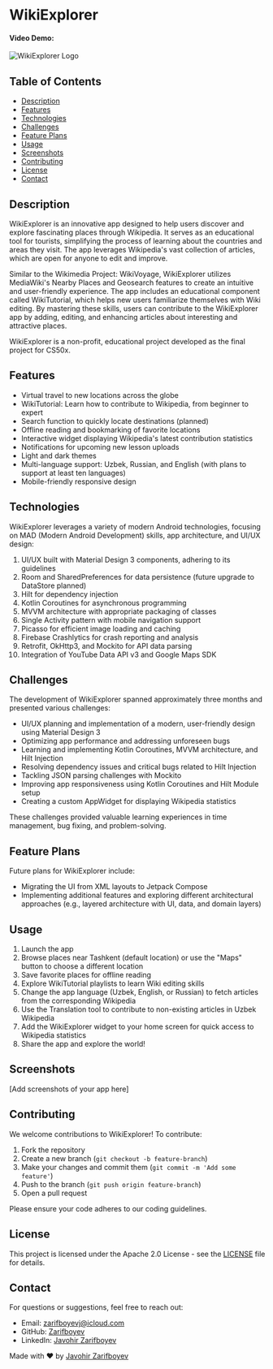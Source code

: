 # WikiExplorer
#### Video Demo:  <URL HERE>

![WikiExplorer Logo](<img src="device_3.png" alt="description" width="200" height="200">)

## Table of Contents
- [Description](#description)
- [Features](#features)
- [Technologies](#technologies)
- [Challenges](#challenges)
- [Feature Plans](#feature-plans)
- [Usage](#usage)
- [Screenshots](#screenshots)
- [Contributing](#contributing)
- [License](#license)
- [Contact](#contact)

## Description

WikiExplorer is an innovative app designed to help users discover and explore fascinating places through Wikipedia. It serves as an educational tool for tourists, simplifying the process of learning about the countries and areas they visit. The app leverages Wikipedia's vast collection of articles, which are open for anyone to edit and improve.

Similar to the Wikimedia Project: WikiVoyage, WikiExplorer utilizes MediaWiki's Nearby Places and Geosearch features to create an intuitive and user-friendly experience. The app includes an educational component called WikiTutorial, which helps new users familiarize themselves with Wiki editing. By mastering these skills, users can contribute to the WikiExplorer app by adding, editing, and enhancing articles about interesting and attractive places.

WikiExplorer is a non-profit, educational project developed as the final project for CS50x.

## Features

- Virtual travel to new locations across the globe
- WikiTutorial: Learn how to contribute to Wikipedia, from beginner to expert
- Search function to quickly locate destinations (planned)
- Offline reading and bookmarking of favorite locations
- Interactive widget displaying Wikipedia's latest contribution statistics
- Notifications for upcoming new lesson uploads
- Light and dark themes
- Multi-language support: Uzbek, Russian, and English (with plans to support at least ten languages)
- Mobile-friendly responsive design

## Technologies

WikiExplorer leverages a variety of modern Android technologies, focusing on MAD (Modern Android Development) skills, app architecture, and UI/UX design:

1. UI/UX built with Material Design 3 components, adhering to its guidelines
2. Room and SharedPreferences for data persistence (future upgrade to DataStore planned)
3. Hilt for dependency injection
4. Kotlin Coroutines for asynchronous programming
5. MVVM architecture with appropriate packaging of classes
6. Single Activity pattern with mobile navigation support
7. Picasso for efficient image loading and caching
8. Firebase Crashlytics for crash reporting and analysis
9. Retrofit, OkHttp3, and Mockito for API data parsing
10. Integration of YouTube Data API v3 and Google Maps SDK

## Challenges

The development of WikiExplorer spanned approximately three months and presented various challenges:

- UI/UX planning and implementation of a modern, user-friendly design using Material Design 3
- Optimizing app performance and addressing unforeseen bugs
- Learning and implementing Kotlin Coroutines, MVVM architecture, and Hilt Injection
- Resolving dependency issues and critical bugs related to Hilt Injection
- Tackling JSON parsing challenges with Mockito
- Improving app responsiveness using Kotlin Coroutines and Hilt Module setup
- Creating a custom AppWidget for displaying Wikipedia statistics

These challenges provided valuable learning experiences in time management, bug fixing, and problem-solving.

## Feature Plans

Future plans for WikiExplorer include:

- Migrating the UI from XML layouts to Jetpack Compose
- Implementing additional features and exploring different architectural approaches (e.g., layered architecture with UI, data, and domain layers)

## Usage

1. Launch the app
2. Browse places near Tashkent (default location) or use the "Maps" button to choose a different location
3. Save favorite places for offline reading
4. Explore WikiTutorial playlists to learn Wiki editing skills
5. Change the app language (Uzbek, English, or Russian) to fetch articles from the corresponding Wikipedia
6. Use the Translation tool to contribute to non-existing articles in Uzbek Wikipedia
7. Add the WikiExplorer widget to your home screen for quick access to Wikipedia statistics
8. Share the app and explore the world!

## Screenshots

[Add screenshots of your app here]

## Contributing

We welcome contributions to WikiExplorer! To contribute:

1. Fork the repository
2. Create a new branch (`git checkout -b feature-branch`)
3. Make your changes and commit them (`git commit -m 'Add some feature'`)
4. Push to the branch (`git push origin feature-branch`)
5. Open a pull request

Please ensure your code adheres to our coding guidelines.

## License

This project is licensed under the Apache 2.0 License - see the [LICENSE](LICENSE) file for details.

## Contact

For questions or suggestions, feel free to reach out:

- Email: zarifboyevj@icloud.com
- GitHub: [Zarifboyev](https://github.com/Zarifboyev)
- LinkedIn: [Javohir Zarifboyev](https://www.linkedin.com/in/javohir-zarifboyev/)

Made with ❤️ by [Javohir Zarifboyev](https://www.linkedin.com/in/javohir-zarifboyev/)
